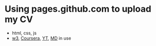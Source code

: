 # Using pages.github.com to upload my CV
- html, css, js
- [w3](w3schools.com), [Coursera](coursera.org), [YT](youtube.com), [MD](markdownguide.org) in use

